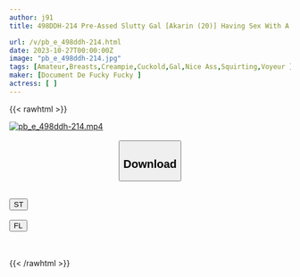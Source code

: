 ```yaml
---
author: j91
title: 498DDH-214 Pre-Assed Slutty Gal [Akarin (20)] Having Sex With A Man Whose Name She Doesn’t Even Know To Deal With Her Cheating Boyfriend! Tightly Bind The Raw Dick With The Extremely Narrow Pussy And Cum Inside Her! (Akari Minase)

url: /v/pb_e_498ddh-214.html
date: 2023-10-27T00:00:00Z
image: "pb_e_498ddh-214.jpg"
tags: [Amateur,Breasts,Creampie,Cuckold,Gal,Nice Ass,Squirting,Voyeur ]
maker: [Document De Fucky Fucky ]
actress: [ ]
---
```



{{< rawhtml >}}

<div class="video" data-videoid="yM6WzZDvXvtk2K">
    <a href="javascript:;">
        <img src="https://my.j91.asia/v/pb_e_498ddh-214.jpg" width="WIDTH" height="HEIGHT" alt="pb_e_498ddh-214.mp4" loading="lazy">
    </a>
</div>

<script type="text/javascript" src="https://j91.asia/asset/on-demand-st.js"></script>

<br>
  <link rel="stylesheet" href="https://j91.asia/asset/bs5.css">
  
  <center>
  <button class="btn btn-primary" type="button" data-bs-toggle="collapse" data-bs-target=".multi-collapse" aria-expanded="false" aria-controls="multiCollapseExample1 multiCollapseExample2"><h2>Download</h2></button></center>
</p>
<div class="row">
  <div class="col">
    <div class="collapse multi-collapse" id="multiCollapseExample1">
      <div class="card card-body">
	      	      <br>
<div class="buttons">  
<a href="https://streamtape.to/v/yM6WzZDvXvtk2K"><button class="btn-hover color-3"><i class="fa fa-download"></i> ST</button></a></div>
    </div>
  </div>
</div>
  <div class="col">
    <div class="collapse multi-collapse" id="multiCollapseExample2">
      <div class="card card-body">
	      <br>
<div class="buttons">
    <a href="https://filelions.online/f/02wu31aumq76"><button class="btn-hover color-9"><i class="fa fa-download"></i> FL</button></a></div>
<br><br>
      </div>
    </div>
  </div>
</div>

{{< /rawhtml >}}
